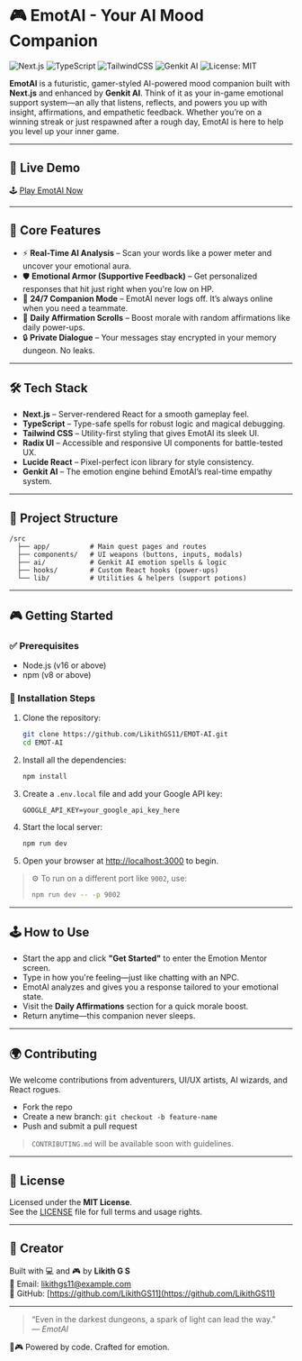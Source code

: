 # 🎮 EmotAI - Your AI Mood Companion

![Next.js](https://img.shields.io/badge/Next.js-13+-purple) ![TypeScript](https://img.shields.io/badge/TypeScript-Powered-blue) ![TailwindCSS](https://img.shields.io/badge/TailwindCSS-Utility--First-teal) ![Genkit AI](https://img.shields.io/badge/Genkit%20AI-Emotion%20Engine-yellow) ![License: MIT](https://img.shields.io/badge/License-MIT-green)

**EmotAI** is a futuristic, gamer-styled AI-powered mood companion built with **Next.js** and enhanced by **Genkit AI**. Think of it as your in-game emotional support system—an ally that listens, reflects, and powers you up with insight, affirmations, and empathetic feedback. Whether you’re on a winning streak or just respawned after a rough day, EmotAI is here to help you level up your inner game.

---

## 🚀 Live Demo

🕹️ [Play EmotAI Now](https://emotai.vercel.app)

---

## 🎯 Core Features

- ⚡ **Real-Time AI Analysis** – Scan your words like a power meter and uncover your emotional aura.
- 🛡️ **Emotional Armor (Supportive Feedback)** – Get personalized responses that hit just right when you're low on HP.
- 🌙 **24/7 Companion Mode** – EmotAI never logs off. It’s always online when you need a teammate.
- 📜 **Daily Affirmation Scrolls** – Boost morale with random affirmations like daily power-ups.
- 🔒 **Private Dialogue** – Your messages stay encrypted in your memory dungeon. No leaks.

---

## 🛠️ Tech Stack

- **Next.js** – Server-rendered React for a smooth gameplay feel.
- **TypeScript** – Type-safe spells for robust logic and magical debugging.
- **Tailwind CSS** – Utility-first styling that gives EmotAI its sleek UI.
- **Radix UI** – Accessible and responsive UI components for battle-tested UX.
- **Lucide React** – Pixel-perfect icon library for style consistency.
- **Genkit AI** – The emotion engine behind EmotAI’s real-time empathy system.

---

## 📁 Project Structure

```
/src
  ├── app/          # Main quest pages and routes
  ├── components/   # UI weapons (buttons, inputs, modals)
  ├── ai/           # Genkit AI emotion spells & logic
  ├── hooks/        # Custom React hooks (power-ups)
  └── lib/          # Utilities & helpers (support potions)
```

---

## 🎮 Getting Started

### ✅ Prerequisites

- Node.js (v16 or above)
- npm (v8 or above)

### 💾 Installation Steps

1. Clone the repository:
   ```bash
   git clone https://github.com/LikithGS11/EMOT-AI.git
   cd EMOT-AI
   ```

2. Install all the dependencies:
   ```bash
   npm install
   ```

3. Create a `.env.local` file and add your Google API key:
   ```
   GOOGLE_API_KEY=your_google_api_key_here
   ```

4. Start the local server:
   ```bash
   npm run dev
   ```

5. Open your browser at [http://localhost:3000](http://localhost:3000) to begin.

> ⚙️ To run on a different port like `9002`, use:
> ```bash
> npm run dev -- -p 9002
> ```

---

## 🕹️ How to Use

- Start the app and click **"Get Started"** to enter the Emotion Mentor screen.
- Type in how you're feeling—just like chatting with an NPC.
- EmotAI analyzes and gives you a response tailored to your emotional state.
- Visit the **Daily Affirmations** section for a quick morale boost.
- Return anytime—this companion never sleeps.

---

## 🌍 Contributing

We welcome contributions from adventurers, UI/UX artists, AI wizards, and React rogues.

- Fork the repo
- Create a new branch: `git checkout -b feature-name`
- Push and submit a pull request

> `CONTRIBUTING.md` will be available soon with guidelines.

---

## 📜 License

Licensed under the **MIT License**.  
See the [LICENSE](./LICENSE) file for full terms and usage rights.

---

## 👾 Creator

Built with 💻 and 🎮 by **Likith G S**  
📧 Email: likithgs11@example.com  
🔗 GitHub: [https://github.com/LikithGS11](https://github.com/LikithGS11)

---

> “Even in the darkest dungeons, a spark of light can lead the way.”  
> — *EmotAI*

🧠🎮 Powered by code. Crafted for emotion.
